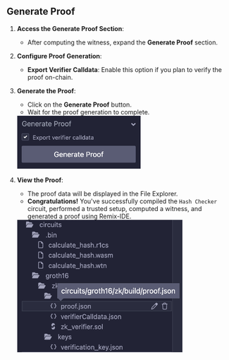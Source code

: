 ## Generate Proof

1. **Access the Generate Proof Section**:
   - After computing the witness, expand the **Generate Proof** section.

2. **Configure Proof Generation**:
   - **Export Verifier Calldata**: Enable this option if you plan to verify the proof on-chain.

3. **Generate the Proof**:

   - Click on the **Generate Proof** button.
   - Wait for the proof generation to complete.

   <img src="https://raw.githubusercontent.com/ethereum/remix-workshops/master/CircomHashChecker/step-7/images/generate_proof.png" alt="generate-proof" width=280 height=120>

4. **View the Proof**:

   - The proof data will be displayed in the File Explorer.
   - **Congratulations!** You've successfully compiled the `Hash Checker` circuit, performed a trusted setup, computed a witness, and generated a proof using Remix-IDE.

   <img src="https://raw.githubusercontent.com/ethereum/remix-workshops/master/CircomHashChecker/step-7/images/proof_generated.png" alt="generate-proof" width=375 height=300>
